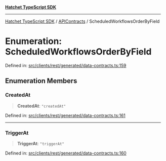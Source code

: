 [**Hatchet TypeScript SDK**](../../../../README.md)

***

[Hatchet TypeScript SDK](../../../../README.md) / [APIContracts](../README.md) / ScheduledWorkflowsOrderByField

# Enumeration: ScheduledWorkflowsOrderByField

Defined in: [src/clients/rest/generated/data-contracts.ts:159](https://github.com/hatchet-dev/hatchet/blob/0288a24f2e9f14787135b399bd47182f4d1260d9/sdks/typescript/src/clients/rest/generated/data-contracts.ts#L159)

## Enumeration Members

### CreatedAt

> **CreatedAt**: `"createdAt"`

Defined in: [src/clients/rest/generated/data-contracts.ts:161](https://github.com/hatchet-dev/hatchet/blob/0288a24f2e9f14787135b399bd47182f4d1260d9/sdks/typescript/src/clients/rest/generated/data-contracts.ts#L161)

***

### TriggerAt

> **TriggerAt**: `"triggerAt"`

Defined in: [src/clients/rest/generated/data-contracts.ts:160](https://github.com/hatchet-dev/hatchet/blob/0288a24f2e9f14787135b399bd47182f4d1260d9/sdks/typescript/src/clients/rest/generated/data-contracts.ts#L160)
